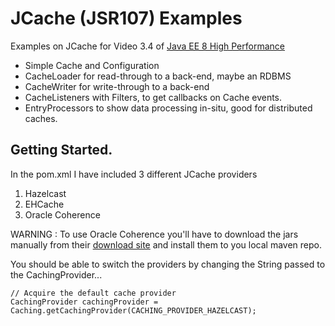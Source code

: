 # JCache (JSR107) Examples

Examples on JCache for Video 3.4 of [Java EE 8 High Performance](https://github.com/PacktPublishing/Java-EE-8-High-Performance-video-)

* Simple Cache and Configuration
* CacheLoader for read-through to a back-end, maybe an RDBMS
* CacheWriter for write-through to a back-end
* CacheListeners with Filters, to get callbacks on Cache events.
* EntryProcessors to show data processing in-situ, good for distributed caches.

## Getting Started.

In the pom.xml I have included 3 different JCache providers

1. Hazelcast
2. EHCache
3. Oracle Coherence

WARNING : To use Oracle Coherence you'll have to download the jars manually from their [download site](http://www.oracle.com/technetwork/middleware/coherence/downloads/index.html)
and install them to you local maven repo.

You should be able to switch the providers by changing the String passed to the CachingProvider...
```
// Acquire the default cache provider
CachingProvider cachingProvider = Caching.getCachingProvider(CACHING_PROVIDER_HAZELCAST);
```
